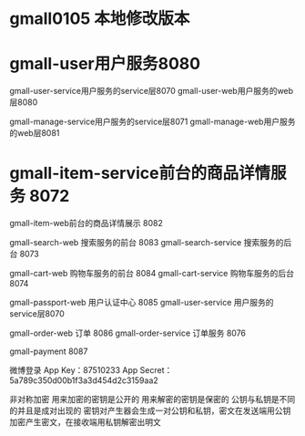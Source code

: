 # gmall0105 本地修改版本

# gmall-user用户服务8080

gmall-user-service用户服务的service层8070
gmall-user-web用户服务的web层8080

gmall-manage-service用户服务的service层8071
gmall-manage-web用户服务的web层8081

# gmall-item-service前台的商品详情服务 8072

gmall-item-web前台的商品详情展示 8082

gmall-search-web 搜索服务的前台 8083
gmall-search-service 搜索服务的后台 8073


gmall-cart-web 购物车服务的前台 8084
gmall-cart-service 购物车服务的后台 8074

gmall-passport-web 用户认证中心 8085
gmall-user-service 用户服务的service层8070

gmall-order-web 订单 8086
gmall-order-service 订单服务 8076

gmall-payment 8087

微博登录
App Key：87510233
App Secret：5a789c350d00b1f3a3d454d2c3159aa2

非对称加密
用来加密的密钥是公开的  用来解密的密钥是保密的
公钥与私钥是不同的并且是成对出现的
密钥对产生器会生成一对公钥和私钥，密文在发送端用公钥加密产生密文，在接收端用私钥解密出明文
